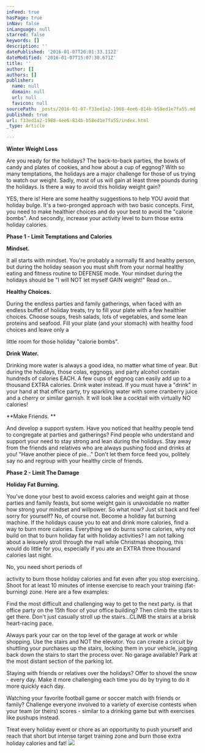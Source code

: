 ```yaml
---
inFeed: true
hasPage: true
inNav: false
inLanguage: null
starred: false
keywords: []
description: ''
datePublished: '2016-01-07T20:01:33.112Z'
dateModified: '2016-01-07T15:07:30.671Z'
title: ''
author: []
authors: []
publisher:
  name: null
  domain: null
  url: null
  favicon: null
sourcePath: _posts/2016-01-07-f33ed1a2-1988-4ee6-814b-b58ed1e7fa55.md
published: true
url: f33ed1a2-1988-4ee6-814b-b58ed1e7fa55/index.html
_type: Article

---
```

**Winter Weight Loss**

Are you ready for the holidays? The back-to-back parties, the bowls of candy and plates of cookies, and how about a cup of eggnog? With so many temptations, the holidays are a major challenge for those of us trying to watch our weight. Sadly, most of us will gain at least three pounds during the holidays. Is there a way to avoid this holiday weight gain?

YES, there is! Here are some healthy suggestions to help YOU avoid that holiday bulge. It's a two-pronged approach with two basic concepts. First, you need to make healthier choices and do your best to avoid the "calorie bombs". And secondly, increase your activity level to burn those extra holiday calories.

**Phase 1 - Limit Temptations and Calories**

**Mindset.**

It all starts with mindset. You're probably a normally fit and healthy person, but during the holiday season you must shift from your normal healthy eating and fitness routine to DEFENSE mode. Your mindset during the holidays should be "I will NOT let myself GAIN weight!" Read on...

**Healthy Choices.**

During the endless parties and family gatherings, when faced with an endless buffet of holiday treats, try to fill your plate with a few healthier choices. Choose soups, fresh salads, lots of vegetables, and some lean proteins and seafood. Fill your plate (and your stomach) with healthy food choices and leave only a

little room for those holiday "calorie bombs".

**Drink Water.**

Drinking more water is always a good idea, no matter what time of year. But during the holidays, those colas, eggnogs, and party alcohol contain hundreds of calories EACH. A few cups of eggnog can easily add up to a thousand EXTRA calories. Drink water instead. If you must have a "drink" in your hand at that office party, try sparkling water with some cranberry juice and a cherry or similar garnish. It will look like a cocktail with virtually NO calories!

**Make Friends. **

And develop a support system. Have you noticed that healthy people tend to congregate at parties and gatherings? Find people who understand and support your need to stay strong and lean during the holidays. Stay away from the friends and relatives who are always pushing food and drinks at you! "Have another piece of pie..." Don't let them force feed you, politely say no and regroup with your healthy circle of friends.

**Phase 2 - Limit The Damage**

**Holiday Fat Burning.**

You've done your best to avoid excess calories and weight gain at those parties and family feasts, but some weight gain is unavoidable no matter how strong your mindset and willpower. So what now? Just sit back and feel sorry for yourself? No, of course not. Become a holiday fat burning machine. If the holidays cause you to eat and drink more calories, find a way to burn more calories. Everything we do burns some calories, why not build on that to burn holiday fat with holiday activities? I am not talking about a leisurely stroll through the mall while Christmas shopping, this would do little for you, especially if you ate an EXTRA three thousand calories last night.

No, you need short periods of 

activity to burn those holiday calories and fat even after you stop exercising. Shoot for at least 10 minutes of intense exercise to reach your training (fat-burning) zone. Here are a few examples:

Find the most difficult and challenging way to get to the next party. is that office party on the 15th floor of your office building? Then climb the stairs to get there. Don't just casually stroll up the stairs...CLIMB the stairs at a brisk heart-racing pace.

Always park your car on the top level of the garage at work or while shopping. Use the stairs and NOT the elevator. You can create a circuit by shuttling your purchases up the stairs, locking them in your vehicle, jogging back down the stairs to start the process over. No garage available? Park at the most distant section of the parking lot.

Staying with friends or relatives over the holidays? Offer to shovel the snow - every day. Make it more challenging each time you do by trying to do it more quickly each day.

Watching your favorite football game or soccer match with friends or family? Challenge everyone involved to a variety of exercise contests when your team (or theirs) scores - similar to a drinking game but with exercises like pushups instead.

Treat every holiday event or chore as an opportunity to push yourself and reach that short but intense target training zone and burn those extra holiday calories and fat!
![](https://the-grid-user-content.s3-us-west-2.amazonaws.com/7174ac16-bacc-4af5-8024-919bb988774d.jpg)